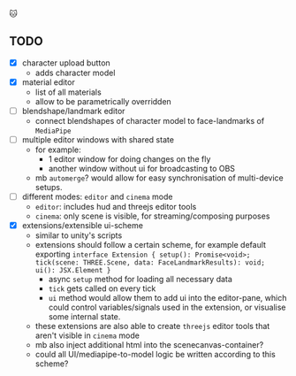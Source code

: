 🐱

## TODO

- [x] character upload button
  - adds character model
- [x] material editor
  - list of all materials
  - allow to be parametrically overridden
- [ ] blendshape/landmark editor
  - connect blendshapes of character model to face-landmarks of `MediaPipe`
- [ ] multiple editor windows with shared state
  - for example:
    - 1 editor window for doing changes on the fly
    - another window without ui for broadcasting to OBS
  - mb `automerge`? would allow for easy synchronisation of multi-device setups.
- [ ] different modes: `editor` and `cinema` mode
  - `editor`: includes hud and threejs editor tools
  - `cinema`: only scene is visible, for streaming/composing purposes
- [x] extensions/extensible ui-scheme
  - similar to unity's scripts
  - extensions should follow a certain scheme, for example default exporting `interface Extension { setup(): Promise<void>; tick(scene: THREE.Scene, data: FaceLandmarkResults): void; ui(): JSX.Element }`
    - async `setup` method for loading all necessary data
    - `tick` gets called on every tick
    - `ui` method would allow them to add ui into the editor-pane, which could control variables/signals used in the extension, or visualise some internal state.
  - these extensions are also able to create `threejs` editor tools that aren't visible in `cinema` mode
  - mb also inject additional html into the scenecanvas-container?
  - could all UI/mediapipe-to-model logic be written according to this scheme?
